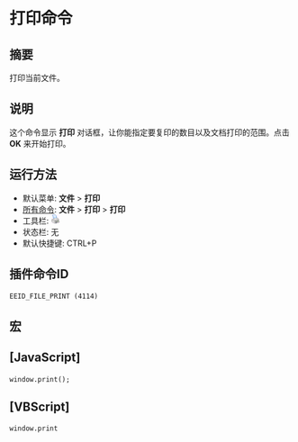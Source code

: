 # 打印命令

## 摘要

打印当前文件。

## 说明

这个命令显示 **打印** 对话框，让你能指定要复印的数目以及文档打印的范围。点击 **OK** 来开始打印。

## 运行方法

- 默认菜单: **文件** \> **打印**
- [所有命令](../tools/all_commands): **文件** \> **打印** \> **打印**
- 工具栏: ![](../../images/fileprint.png)
- 状态栏: 无
- 默认快捷键: CTRL+P

## 插件命令ID

```
EEID_FILE_PRINT (4114)
```

## 宏

## \[JavaScript\]

```
window.print();
```

## \[VBScript\]

```
window.print
```
